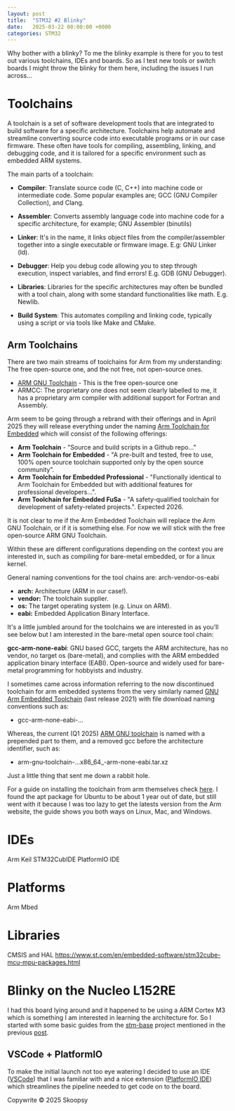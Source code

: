 ```yaml
---
layout: post
title:  "STM32 #2 Blinky"
date:   2025-03-22 00:00:00 +0000
categories: STM32
---
```


Why bother with a blinky? To me the blinky example is there for you to test out various toolchains, IDEs and boards. So as I test new tools or switch boards I might throw the blinky for them here, including the issues I run across...

# Toolchains
A toolchain is a set of software development tools that are integrated to build software for a specific architecture. Toolchains help automate and streamline converting source code into executable programs or in our case firmware. These often have tools for compiling, assembling, linking, and debugging code, and it is tailored for a specific environment such as embedded ARM systems.

The main parts of a toolchain:

- **Compiler**: Translate source code (C, C++) into machine code or intermediate code. Some popular examples are; GCC (GNU Compiler Collection), and Clang.

- **Assembler**: Converts assembly language code into machine code for a specific architecture, for example; GNU Assembler (binutils)

- **Linker**: It's in the name, it links object files from the compiler/assembler together into a single executable or firmware image. E.g: GNU Linker (ld).

- **Debugger**: Help you debug code allowing you to step through execution, inspect variables, and find errors! E.g. GDB (GNU Debugger).

- **Libraries**: Libraries for the specific architectures may often be bundled with a tool chain, along with some standard functionalities like math. E.g. Newlib.

- **Build System**: This automates compiling and linking code, typically using a script or via tools like Make and CMake.

## Arm Toolchains

There are two main streams of toolchains for Arm from my understanding: The free open-source one, and the not free, not open-source ones.

- [ARM GNU Toolchain](https://developer.arm.com/Tools%20and%20Software/GNU%20Toolchain) - This is the free open-source one
- ARMCC: The proprietary one does not seem clearly labelled to me, it has a proprietary arm compiler with additional support for Fortran and Assembly.

Arm seem to be going through a rebrand with their offerings and in April 2025 they will release everything under the naming [Arm Toolchain for Embedded](https://developer.arm.com/Tools%20and%20Software/Arm%20Toolchain%20for%20Embedded) which will consist of the following offerings:

- **Arm Toolchain** - "Source and build scripts in a Github repo..."
- **Arm Toolchain for Embedded** - "A pre-built and tested, free to use, 100% open source toolchain supported only by the open source community".
- **Arm Toolchain for Embedded Professional** - "Functionally identical to Arm Toolchain for Embedded but with additional features for professional developers...".
- **Arm Toolchain for Embedded FuSa** - "A safety-qualified toolchain for development of safety-related projects.". Expected 2026.

It is not clear to me if the Arm Embedded Toolchain will replace the Arm GNU Toolchain, or if it is something else. For now we will stick with the free open-source ARM GNU Toolchain.

Within these are different configurations depending on the context you are interested in, such as compiling for bare-metal embedded, or for a linux kernel.

General naming conventions for the tool chains are: arch-vendor-os-eabi

- **arch:** Architecture (ARM in our case!).
- **vendor:** The toolchain supplier.
- **os:** The target operating system (e.g. Linux on ARM).
- **eabi:** Embedded Application Binary Interface.

It's a little jumbled around for the toolchains we are interested in as you'll see below but I am interested in the bare-metal open source tool chain:

**gcc-arm-none-eabi**: GNU based GCC, targets the ARM architecture, has no vendor, no target os (bare-metal), and complies with the ARM embedded application binary interface (EABI). Open-source and widely used for bare-metal programming for hobbyists and industry.

I sometimes came across information referring to the now discontinued toolchain for arm embedded systems from the very similarly named [GNU Arm Embedded Toolchain](https://developer.arm.com/downloads/-/gnu-rm) (last release 2021) with file download naming conventions such as:

- gcc-arm-none-eabi-...

Whereas, the current (Q1 2025) [ARM GNU toolchain](https://developer.arm.com/downloads/-/arm-gnu-toolchain-downloads) is named with a prepended part to them, and a removed gcc before the architecture identifier, such as:
- arm-gnu-toolchain-...x86_64_-arm-none-eabi.tar.xz

Just a little thing that sent me down a rabbit hole.

For a guide on installing the toolchain from arm themselves check [here](https://learn.arm.com/install-guides/gcc/arm-gnu/). I found the apt package for Ubuntu to be about 1 year out of date, but still went with it because I was too lazy to get the latests version from the Arm website, the guide shows you both ways on Linux, Mac, and Windows.

# IDEs
Arm Keil
STM32CubIDE 
PlatformIO IDE

# Platforms
Arm Mbed

# Libraries
CMSIS and HAL https://www.st.com/en/embedded-software/stm32cube-mcu-mpu-packages.html 

# Blinky on the Nucleo L152RE 
I had this board lying around and it happened to be using a ARM Cortex M3 which is something I am interested in learning the architecture for. So I started with some basic guides from the [stm-base](https://stm32-base.org/guides/) project mentioned in the previous [post](https://skoopsy.dev/stm32/2025/03/14/STM32-1-getting-started.html).

## VSCode + PlatformIO
To make the initial launch not too eye watering I decided to use an IDE ([VSCode](https://code.visualstudio.com/)) that I was familiar with and a nice extension ([PlatformIO IDE](https://docs.platformio.org/en/latest/integration/ide/vscode.html#installation)) which streamlines the pipeline needed to get code on to the board.




<script src="https://utteranc.es/client.js"
        repo="skoopsy/skoopsy.github.io"
        issue-term="pathname"
        label="blog-embedded1"
        theme="preferred-color-scheme"
        crossorigin="anonymous"
        async>
</script>

Copywrite © 2025 Skoopsy